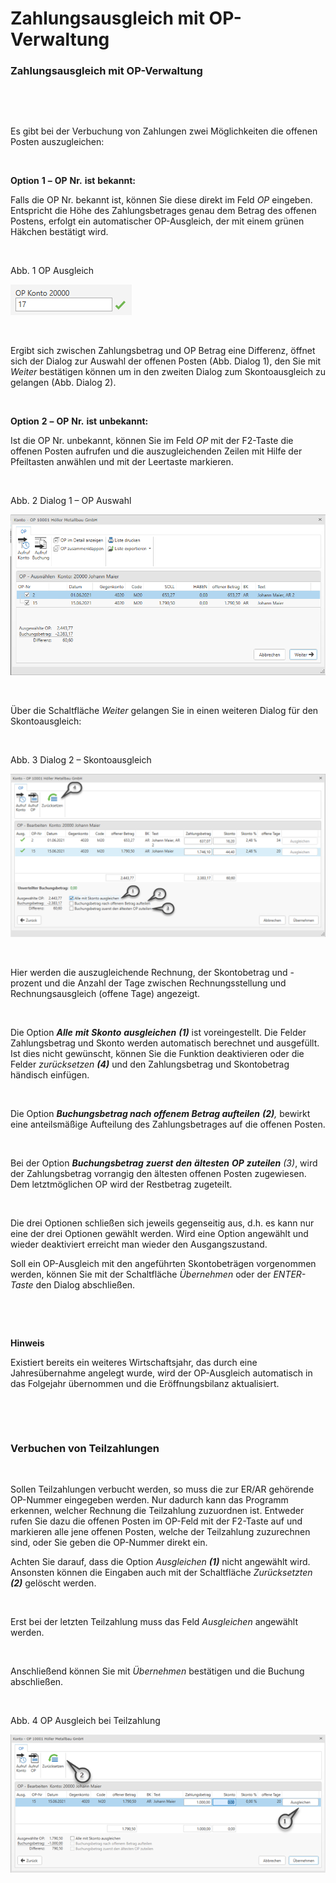 # Zahlungsausgleich mit OP-Verwaltung

### Zahlungsausgleich mit OP-Verwaltung

&nbsp;

&nbsp;

Es gibt bei der Verbuchung von Zahlungen zwei Möglichkeiten die offenen Posten auszugleichen:

&nbsp;

**Option** **1** **–** **OP** **Nr.** **ist** **bekannt:**

Falls die OP Nr. bekannt ist, können Sie diese direkt im Feld *OP* eingeben. Entspricht die Höhe des Zahlungsbetrages genau dem Betrag des offenen Postens, erfolgt ein automatischer OP-Ausgleich, der mit einem grünen Häkchen bestätigt wird.

&nbsp;

Abb. 1 OP Ausgleich

![Image](<img/NeuesElement40.png>)

&nbsp;

Ergibt sich zwischen Zahlungsbetrag und OP Betrag eine Differenz, öffnet sich der Dialog zur Auswahl der offenen Posten (Abb. Dialog 1), den Sie mit *Weiter* bestätigen können um in den zweiten Dialog zum Skontoausgleich zu gelangen (Abb. Dialog 2).

&nbsp;

**Option** **2** **–** **OP** **Nr.** **ist** **unbekannt:**

Ist die OP Nr. unbekannt, können Sie im Feld *OP* mit der F2-Taste die offenen Posten aufrufen und die auszugleichenden Zeilen mit Hilfe der Pfeiltasten anwählen und mit der Leertaste markieren.

&nbsp;

Abb. 2 Dialog 1 – OP Auswahl

![Image](<img/NeuesElement39.png>)

&nbsp;

Über die Schaltfläche *Weiter* gelangen Sie in einen weiteren Dialog für den Skontoausgleich:

&nbsp;

Abb. 3 Dialog 2 – Skontoausgleich

![Image](<img/NeuesElement38.png>)

&nbsp;

Hier werden die auszugleichende Rechnung, der Skontobetrag und -prozent und die Anzahl der Tage zwischen Rechnungsstellung und Rechnungsausgleich (offene Tage) angezeigt.&nbsp;

&nbsp;

Die Option ***Alle** **mit** **Skonto** **ausgleichen** **(1)*** ist voreingestellt. Die Felder Zahlungsbetrag und Skonto werden automatisch berechnet und ausgefüllt. Ist dies nicht gewünscht, können Sie die Funktion deaktivieren oder die Felder *zurücksetzen **(4)*** und den Zahlungsbetrag und Skontobetrag händisch einfügen.

&nbsp;

Die Option ***Buchungsbetrag nach offenem Betrag aufteilen** **(2)**,* bewirkt eine anteilsmäßige Aufteilung des Zahlungsbetrages auf die offenen Posten.

&nbsp;

Bei der Option ***Buchungsbetrag** **zuerst** **den** **ältesten** **OP** **zuteilen** **(3*)**, wird der Zahlungsbetrag vorrangig den ältesten offenen Posten zugewiesen. Dem letztmöglichen OP wird der Restbetrag zugeteilt.

&nbsp;

Die drei Optionen schließen sich jeweils gegenseitig aus, d.h. es kann nur eine der drei Optionen gewählt werden. Wird eine Option angewählt und wieder deaktiviert erreicht man wieder den Ausgangszustand.

Soll ein OP-Ausgleich mit den angeführten Skontobeträgen vorgenommen werden, können Sie mit der Schaltfläche *Übernehmen* oder der *ENTER-Taste* den Dialog abschließen.&nbsp;

&nbsp;

&nbsp;

**Hinweis**

Existiert bereits ein weiteres Wirtschaftsjahr, das durch eine Jahresübernahme angelegt wurde, wird der OP-Ausgleich automatisch in das Folgejahr übernommen und die Eröffnungsbilanz aktualisiert.

&nbsp;

&nbsp;

### Verbuchen von Teilzahlungen

&nbsp;

Sollen Teilzahlungen verbucht werden, so muss die zur ER/AR gehörende OP-Nummer eingegeben werden. Nur dadurch kann das Programm erkennen, welcher Rechnung die Teilzahlung zuzuordnen ist. Entweder rufen Sie dazu die offenen Posten im OP-Feld mit der F2-Taste auf und markieren alle jene offenen Posten, welche der Teilzahlung zuzurechnen sind, oder Sie geben die OP-Nummer direkt ein.&nbsp;

Achten Sie darauf, dass die Option *Ausgleichen **(1)*** nicht angewählt wird. Ansonsten können die Eingaben auch mit der Schaltfläche *Zurücksetzten* ***(2)*** gelöscht werden.

&nbsp;

Erst bei der letzten Teilzahlung muss das Feld *Ausgleichen* angewählt werden.

&nbsp;

Anschließend können Sie mit *Übernehmen* bestätigen und die Buchung abschließen.

&nbsp;

Abb. 4 OP Ausgleich bei Teilzahlung

![Image](<img/NeuesElement37.png>)

